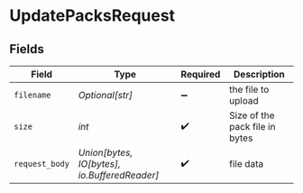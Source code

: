 # UpdatePacksRequest


## Fields

| Field                                        | Type                                         | Required                                     | Description                                  |
| -------------------------------------------- | -------------------------------------------- | -------------------------------------------- | -------------------------------------------- |
| `filename`                                   | *Optional[str]*                              | :heavy_minus_sign:                           | the file to upload                           |
| `size`                                       | *int*                                        | :heavy_check_mark:                           | Size of the pack file in bytes               |
| `request_body`                               | *Union[bytes, IO[bytes], io.BufferedReader]* | :heavy_check_mark:                           | file data                                    |